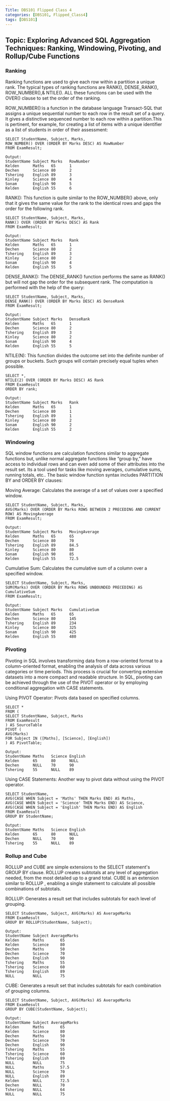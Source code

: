 ```yaml
---
Title: DBS101 Flipped Class 4
categories: [DBS101, Flipped_Class4]
tags: [DBS101]
---
```


## Topic: Exploring Advanced SQL Aggregation Techniques: Ranking, Windowing, Pivoting, and Rollup/Cube Functions

### Ranking

Ranking functions are used to give each row within a partition a unique rank. The typical types of ranking functions are RANK(), DENSE_RANK(), ROW_NUMBER(),& NTILE(). ALL these functions can be used with the OVER() clause to set the order of the ranking.

ROW_NUMBER():is a function in the database language Transact-SQL that assigns a unique sequential number to each row in the result set of a query. It gives a distinctive sequenced number to each row within a partition.This is pertinent, for example, for creating a list of items with a unique identifier as a list of students in order of their assessment:

    SELECT StudentName, Subject, Marks,
    ROW_NUMBER() OVER (ORDER BY Marks DESC) AS RowNumber
    FROM ExamResult;

    Output:
    StudentName	Subject	Marks	RowNumber
    Kelden      Maths	65  	1
    Dechen      Science	80  	2
    Tshering    English	89	    3
    Kinley      Science	80	    4
    Sonam       English	90	    5
    Kelden      English	55	    6

RANK(): This function is quite similar to the ROW_NUMBER() above, only that it gives the same value for the rank to the identical rows and gaps the order for the following rank. 

    SELECT StudentName, Subject, Marks,
    RANK() OVER (ORDER BY Marks DESC) AS Rank
    FROM ExamResult;

    Output:
    StudentName	Subject	Marks	Rank
    Kelden	    Maths	65  	1
    Dechen	    Science	80	    2
    Tshering	English	89	    3
    Kinley	    Science	80	    2
    Sonam	    English	90  	4
    Kelden	    English	55  	5

DENSE_RANK(): The DENSE_RANK() function performs the same as RANK() but will not gap the order for the subsequent rank. The computation is performed with the help of the query:

    SELECT StudentName, Subject, Marks,
    DENSE_RANK() OVER (ORDER BY Marks DESC) AS DenseRank
    FROM ExamResult;

    Output:
    StudentName	Subject	Marks	DenseRank
    Kelden	    Maths	65	    1
    Dechen	    Science	80	    2
    Tshering	English	89	    3
    Kinley	    Science	80	    2
    Sonam	    English	90	    4
    Kelden	    English	55	    5   

NTILE(N): This function divides the outcome set into the definite number of groups or buckets. Such groups will contain precisely equal tuples when possible. 

    SELECT *,
    NTILE(2) OVER (ORDER BY Marks DESC) AS Rank
    FROM ExamResult
    ORDER BY rank;

    Output:
    StudentName	Subject	Marks	Rank
    Kelden	    Maths	65  	1
    Dechen	    Science	80  	1
    Tshering	English	89  	1
    Kinley	    Science	80  	2
    Sonam	    English	90  	2
    Kelden	    English	55	    2

### Windowing

SQL window functions are calculation functions similar to aggregate functions but, unlike normal aggregate functions like “group by,” have access to individual rows and can even add some of their attributes into the result set. 
Its a tool used for tasks like moving averages, cumulative sums, running totals, etc.. The basic window function syntax includes PARTITION BY and ORDER BY clauses: 

Moving Average: Calculates the average of a set of values over a specified window.

    SELECT StudentName, Subject, Marks,
    AVG(Marks) OVER (ORDER BY Marks ROWS BETWEEN 2 PRECEDING AND CURRENT ROW) AS MovingAverage
    FROM ExamResult;

    Output:
    StudentName	Subject	Marks	MovingAverage
    Kelden	    Maths	65  	65
    Dechen	    Science	80  	70
    Tshering	English	89  	84.5
    Kinley	    Science	80  	80
    Sonam	    English	90	    85
    Kelden	    English	55	    72.5

Cumulative Sum: Calculates the cumulative sum of a column over a specified window.

    SELECT StudentName, Subject, Marks,
    SUM(Marks) OVER (ORDER BY Marks ROWS UNBOUNDED PRECEDING) AS CumulativeSum
    FROM ExamResult;

    Output:
    StudentName	Subject	Marks	CumulativeSum
    Kelden	    Maths	65	    65
    Dechen	    Science	80	    145
    Tshering	English	89	    234
    Kinley	    Science	80	    325
    Sonam	    English	90	    425
    Kelden	    English	55	    480

### Pivoting

Pivoting in SQL involves transforming data from a row-oriented format to a column-oriented format, enabling the analysis of data across various categories or time periods. This process is crucial for converting extensive datasets into a more compact and readable structure. In SQL, pivoting can be achieved through the use of the PIVOT operator or by employing conditional aggregation with CASE statements. 

Using PIVOT Operator: Pivots data based on specified columns.

    SELECT *
    FROM (
    SELECT StudentName, Subject, Marks
    FROM ExamResult
    ) AS SourceTable
    PIVOT (
    AVG(Marks)
    FOR Subject IN ([Maths], [Science], [English])
    ) AS PivotTable;

    Output:
    StudentName	Maths	Science	English
    Kelden	    65	    80  	NULL
    Dechen  	NULL	70	    90
    Tshering	55	    NULL	89

Using CASE Statements: Another way to pivot data without using the PIVOT operator.

    SELECT StudentName,
    AVG(CASE WHEN Subject = 'Maths' THEN Marks END) AS Maths,
    AVG(CASE WHEN Subject = 'Science' THEN Marks END) AS Science,
    AVG(CASE WHEN Subject = 'English' THEN Marks END) AS English
    FROM ExamResult
    GROUP BY StudentName;

    Output:
    StudentName	Maths	Science	English
    Kelden	    65	    80	    NULL
    Dechen	    NULL	70	    90
    Tshering	55	    NULL	89

### Rollup and Cube

ROLLUP and CUBE are simple extensions to the SELECT statement's GROUP BY clause. ROLLUP creates subtotals at any level of aggregation needed, from the most detailed up to a grand total. CUBE is an extension similar to ROLLUP , enabling a single statement to calculate all possible combinations of subtotals.

ROLLUP: Generates a result set that includes subtotals for each level of grouping.

    SELECT StudentName, Subject, AVG(Marks) AS AverageMarks
    FROM ExamResult
    GROUP BY ROLLUP(StudentName, Subject);

    Output:
    StudentName	Subject	AverageMarks
    Kelden  	Maths	    65
    Kelden	    Science 	80
    Dechen	    Maths	    50
    Dechen	    Science	    70
    Dechen	    English	    90
    Tshering	Maths	    55
    Tshering	Science	    60
    Tshering	English	    89
    NULL	    NULL	    75

CUBE: Generates a result set that includes subtotals for each combination of grouping columns.

    SELECT StudentName, Subject, AVG(Marks) AS AverageMarks
    FROM ExamResult
    GROUP BY CUBE(StudentName, Subject);

    Output:
    StudentName	Subject	AverageMarks
    Kelden	    Maths	    65
    Kelden	    Science	    80
    Dechen	    Maths	    50
    Dechen	    Science	    70
    Dechen	    English	    90
    Tshering	Maths	    55
    Tshering	Science	    60
    Tshering	English	    89
    NULL	    NULL	    75
    NULL	    Maths	    57.5
    NULL	    Science	    70
    NULL	    English	    89
    Kelden	    NULL	    72.5
    Dechen	    NULL	    70
    Tshering	NULL	    64
    NULL	    NULL	    75
